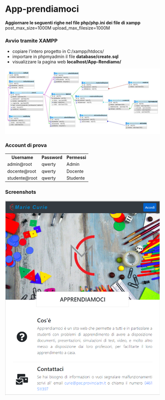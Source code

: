 # App-prendiamoci


**Aggiornare le seguenti righe nel file php/php.ini dei file di xampp**
post_max_size=1000M
upload_max_filesize=1000M



### Avvio tramite XAMPP
 - copiare l'intero progetto in C:/xampp/htdocs/
 - importare in phpmyadmin il file **database/create.sql**
 - visualizzare la pagina web **localhost/App-Rendiamo/**


 <img src="doc/img/database.png.jpg"/>


### Account di prova

<table>
  <tr><th>Username</th><th>Password</th><th>Permessi</th></tr>
  <tr><td>admin@root</td><td>qwerty</td><td>Admin</td></tr>
  <tr><td>docente@root</td><td>qwerty</td><td>Docente</td></tr>
  <tr><td>studente@root</td><td>qwerty</td><td>Studente</td></tr>
</table>


### Screenshots

<img src="doc/img/homepage_studente.png"/>
